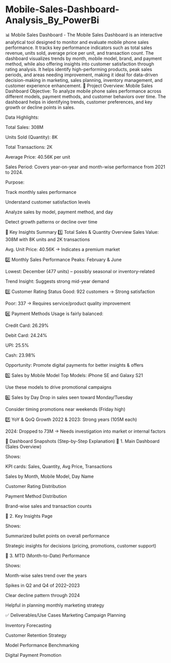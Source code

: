 # Mobile-Sales-Dashboard-Analysis_By_PowerBi
📊 Mobile Sales Dashboard - 
The Mobile Sales Dashboard is an interactive analytical tool designed to monitor and evaluate mobile phone sales performance. It tracks key performance indicators such as total sales revenue, units sold, average price per unit, and transaction count. The dashboard visualizes trends by month, mobile model, brand, and payment method, while also offering insights into customer satisfaction through rating analysis. It helps identify high-performing products, peak sales periods, and areas needing improvement, making it ideal for data-driven decision-making in marketing, sales planning, inventory management, and customer experience enhancement.
📌 Project Overview: Mobile Sales Dashboard
Objective:
To analyze mobile phone sales performance across different models, payment methods, and customer behaviors over time. The dashboard helps in identifying trends, customer preferences, and key growth or decline points in sales.

Data Highlights:

Total Sales: 308M

Units Sold (Quantity): 8K

Total Transactions: 2K

Average Price: 40.56K per unit

Sales Period: Covers year-on-year and month-wise performance from 2021 to 2024.

Purpose:

Track monthly sales performance

Understand customer satisfaction levels

Analyze sales by model, payment method, and day

Detect growth patterns or decline over time

🧠 Key Insights Summary
1️⃣ Total Sales & Quantity Overview
Sales Value: 308M with 8K units and 2K transactions

Avg. Unit Price: 40.56K → Indicates a premium market

2️⃣ Monthly Sales Performance
Peaks: February & June

Lowest: December (477 units) – possibly seasonal or inventory-related

Trend Insight: Suggests strong mid-year demand

3️⃣ Customer Rating Status
Good: 922 customers → Strong satisfaction

Poor: 337 → Requires service/product quality improvement

4️⃣ Payment Methods
Usage is fairly balanced:

Credit Card: 26.29%

Debit Card: 24.24%

UPI: 25.5%

Cash: 23.98%

Opportunity: Promote digital payments for better insights & offers

5️⃣ Sales by Mobile Model
Top Models: iPhone SE and Galaxy S21

Use these models to drive promotional campaigns

6️⃣ Sales by Day
Drop in sales seen toward Monday/Tuesday

Consider timing promotions near weekends (Friday high)

7️⃣ YoY & QoQ Growth
2022 & 2023: Strong years (105M each)

2024: Dropped to 73M → Needs investigation into market or internal factors

📸 Dashboard Snapshots (Step-by-Step Explanation)
🔷 1. Main Dashboard (Sales Overview)

Shows:

KPI cards: Sales, Quantity, Avg Price, Transactions

Sales by Month, Mobile Model, Day Name

Customer Rating Distribution

Payment Method Distribution

Brand-wise sales and transaction counts

🔷 2. Key Insights Page

Shows:

Summarized bullet points on overall performance

Strategic insights for decisions (pricing, promotions, customer support)

🔷 3. MTD (Month-to-Date) Performance

Shows:

Month-wise sales trend over the years

Spikes in Q2 and Q4 of 2022–2023

Clear decline pattern through 2024

Helpful in planning monthly marketing strategy

✅ Deliverables/Use Cases
Marketing Campaign Planning

Inventory Forecasting

Customer Retention Strategy

Model Performance Benchmarking

Digital Payment Promotion
